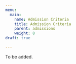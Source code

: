 ```yaml
---
menu:
  main:
    name: Admission Criteria
    title: Admission Criteria
    parent: admissions
    weight: 8
draft: true

---
```

To be added.